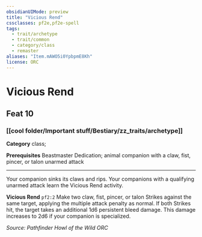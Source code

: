 ```yaml
---
obsidianUIMode: preview
title: "Vicious Rend"
cssclasses: pf2e,pf2e-spell
tags:
  - trait/archetype
  - trait/common
  - category/class
  - remaster
aliases: "Item.mAWO5i0YpbpmE8Kh"
license: ORC
---
```

# Vicious Rend
## Feat 10
### [[cool folder/Important stuff/Bestiary/zz_traits/archetype]]

**Category** class; 



**Prerequisites** Beastmaster Dedication; animal companion with a claw, fist, pincer, or talon unarmed attack
* * *
Your companion sinks its claws and rips. Your companions with a qualifying unarmed attack learn the Vicious Rend activity.

**Vicious Rend** `pf2:2` Make two claw, fist, pincer, or talon Strikes against the same target, applying the multiple attack penalty as normal. If both Strikes hit, the target takes an additional 1d6 persistent bleed damage. This damage increases to 2d6 if your companion is specialized.

*Source: Pathfinder Howl of the Wild*
*ORC*
